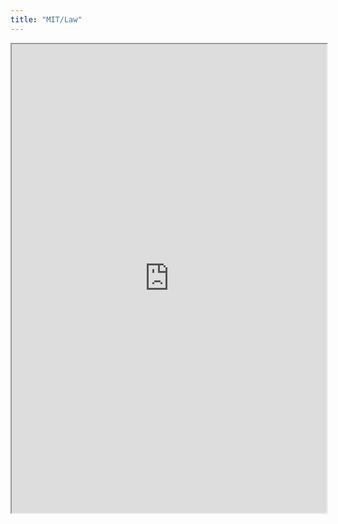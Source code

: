 ```yaml
---
title: "MIT/Law"
---
```



<iframe height="750" width="100%" src="https://ewelton.github.io/ktest/wiki.html#MIT/Law"></iframe>

